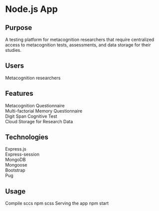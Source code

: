# Node.js App

## Purpose
A testing platform for metacognition researchers that require centralized access to metacognition tests, assessments, and data storage for their studies.

## Users
Metacognition researchers

## Features
Metacognition Questionnaire   
Multi-factorial Memory Questionnaire  
Digit Span Cognitive Test  
Cloud Storage for Research Data 

## Technologies
Express.js  
Express-session  
MongoDB  
Mongoose  
Bootstrap  
Pug  

## Usage
Compile sccs
    npm scss
Serving the app
    npm start
